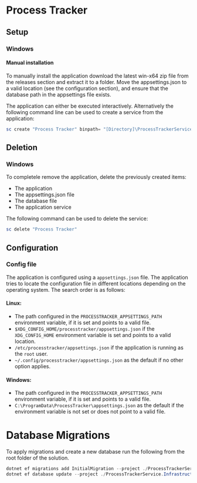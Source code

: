 # Process Tracker
## Setup
### Windows
#### Manual installation
To manually install the application download the latest win-x64 zip file from the releases section and extract it to a folder. Move the appsettings.json to a valid location (see the configuration section), and ensure that the database path in the appsettings file exists.

The application can either be executed interactively. Alternatively the following command line can be used to create a service from the application:
```powershell
sc create "Process Tracker" binpath= "[Directory]\ProcessTrackerService.exe" start= auto
```

## Deletion
### Windows
To completele remove the application, delete the previously created items:
- The application
- The appsettings.json file
- The database file
- The application service

The following command can be used to delete the service:
```powershell
sc delete "Process Tracker"
```

## Configuration
### Config file
The application is configured using a `appsettings.json` file. The application tries to locate the configuration file in different locations depending on the operating system. The search order is as follows:

#### Linux:
- The path configured in the `PROCESSTRACKER_APPSETTINGS_PATH` environment variable, if it is set and points to a valid file.
- `$XDG_CONFIG_HOME/processtracker/appsettings.json` if the `XDG_CONFIG_HOME` environment variable is set and points to a valid location.
- `/etc/processtracker/appsettings.json` if the application is running as the `root` user.
- `~/.config/processtracker/appsettings.json` as the default if no other option applies.

#### Windows:
- The path configured in the `PROCESSTRACKER_APPSETTINGS_PATH` environment variable, if it is set and points to a valid file.
- `C:\ProgramData\ProcessTracker\appsettings.json` as the default if the environment variable is not set or does not point to a valid file.

# Database Migrations
To apply migrations and create a new database run the following from the root folder of the solution.
```powershell
dotnet ef migrations add InitialMigration --project ./ProcessTrackerService.Infrastructure --startup-project ./ProcessTrackerService
dotnet ef database update --project ./ProcessTrackerService.Infrastructure --startup-project ./ProcessTrackerService
```
